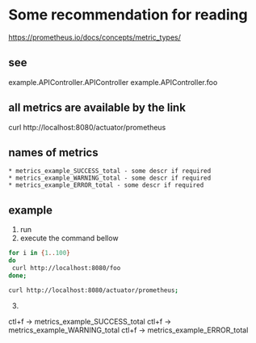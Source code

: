 # Some recommendation for reading
https://prometheus.io/docs/concepts/metric_types/

## see
example.APIController.APIController
example.APIController.foo

## all metrics are available by the link
curl http://localhost:8080/actuator/prometheus

## names of metrics
```
* metrics_example_SUCCESS_total - some descr if required
* metrics_example_WARNING_total - some descr if required
* metrics_example_ERROR_total - some descr if required
```

## example
1) run
2) execute the command bellow
```bash
for i in {1..100}
do
 curl http://localhost:8080/foo
done;

curl http://localhost:8080/actuator/prometheus;

```
3) 
ctl+f -> metrics_example_SUCCESS_total
ctl+f -> metrics_example_WARNING_total
ctl+f -> metrics_example_ERROR_total